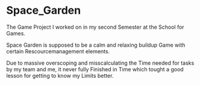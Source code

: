 # Space_Garden
The Game Project I worked on in my second Semester at the School for Games.


Space Garden is supposed to be a calm and relaxing buildup Game with certain Rescourcemanagement elements.

Due to massive overscoping and misscalculating the Time needed for tasks by my team and me, it never fully Finished in Time which tought a good lesson for getting to know my Limits better.
